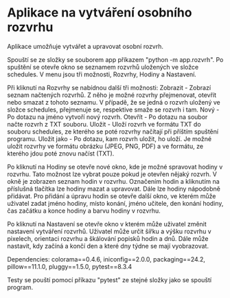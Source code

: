 # Aplikace na vytváření osobního rozvrhu

Aplikace umožňuje vytvářet a upravovat osobní rozvrh.

Spouští se ze složky se souborem app příkazem "python -m app.rozvrh". Po spuštění se otevře okno
se seznamem rozvrhů uložených ve složce schedules. V menu jsou tři možnosti, Rozvrhy, Hodiny
a Nastavení.

Při kliknutí na Rozvrhy se
nabídnou další tři možnosti:
    Zobrazit - Zobrazí seznam načtených rozvrhů. Z něho je možné rozvrhy přejmenovat, otevřít nebo
               smazat z tohoto seznamu. V případě, že se jedná o rozvrh uložený ve složce schedules,
               přejmenuje se, respektive smaže se rozvrh i tam.
    Nový - Po dotazu na jméno vytvoří nový rozvrh.
    Otevřít - Po dotazu na soubor načte rozvrh z TXT souboru.
    Uložit - Uloží rozvrh ve formátu TXT do souboru schedules, ze kterého se poté rozvrhy načítají
             při příštím spuštění programu.
    Uložit jako - Po dotazu, kam rozvrh uložit, ho uloží. Je možné uložit rozvrhy ve formátu obrázku
                  (JPEG, PNG, PDF) a ve formátu, ze kterého jdou poté znovu načíst (TXT).

Po kliknutí na Hodiny se otevře nové okno, kde je možné spravovat hodiny v rozvrhu. Tato možnost lze
vybrat pouze pokud je otevřen nějaký rozvrh. V okně je zobrazen seznam hodin v rozvrhu. Označením
hodin a kliknutím na příslušná tlačítka lze hodiny mazat a upravovat. Dále lze hodiny nápodobně
přidávat. Pro přidání a úpravu hodin se otevře další okno, ve kterém může uživatel zadat jméno
hodiny, místo konání, jméno učitele, den konání hodiny, čas začátku a konce hodiny a barvu hodiny
v rozvrhu.

Po kliknutí na Nastavení se otevře okno v kterém může uživatel změnit nastavení vytváření rozvrhů.
Uživatel může určit šířku a výšku rozvrhu v pixelech, orientaci rozvrhu a škálování popisků hodin a
dnů. Dále může nastavit, kdy začíná a končí den a které dny týdne se mají vyobrazovat.

Dependencies:
colorama==0.4.6,
iniconfig==2.0.0,
packaging==24.2,
pillow==11.1.0,
pluggy==1.5.0,
pytest==8.3.4

Testy se pouští pomocí příkazu "pytest" ze stejné složky jako se spouští program.
